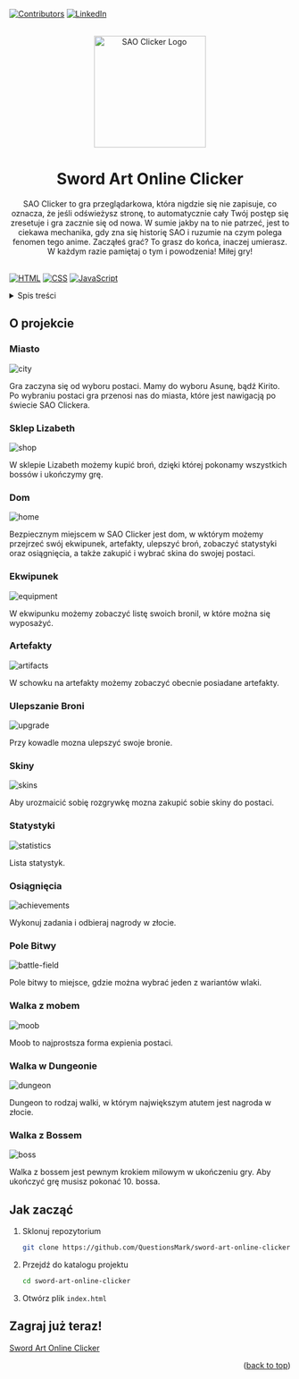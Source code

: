 <div id="top"></div>

[![Contributors][contributors-shield]][contributors-url]
[![LinkedIn][linkedin-shield]][linkedin-url]

<br />
<div align="center">
  <a href="https://sao-clicker.animark.pl">
    <img src="./readme/logo.png" alt="SAO Clicker Logo" width="200" height="200">
  </a>

<h1 align="center">Sword Art Online Clicker</h1>
  <p align="center">
    SAO Clicker to gra przeglądarkowa, która nigdzie się nie zapisuje, co oznacza, że jeśli odświeżysz stronę, to automatycznie cały Twój postęp się zresetuje i gra zacznie się od nowa. W sumie jakby na to nie patrzeć, jest to ciekawa mechanika, gdy zna się historię SAO i ruzumie na czym polega fenomen tego anime. Zacząłeś grać? To grasz do końca, inaczej umierasz. W każdym razie pamiętaj o tym i powodzenia! Miłej gry!
    <br />
    <br />
  </p>
</div>

[![HTML][html]][html-url]
[![CSS][css]][css-url]
[![JavaScript][javascript]][javascript-url]

<details>
  <summary>Spis treści</summary>
  <ol>
    <li>
      <a href="#o-projekcie">O projekcie</a>
    </li>
    <li>
      <a href="#jak-zacząć">Jak zacząć</a>
    </li>
    <li>
      <a href="#zagraj-już-teraz">Zagraj już teraz!</a>
    </li>
  </ol>
</details>

## O projekcie

### Miasto

![city]

Gra zaczyna się od wyboru postaci. Mamy do wyboru Asunę, bądź Kirito. Po wybraniu postaci gra przenosi nas do miasta, które jest nawigacją po świecie SAO Clickera.

### Sklep Lizabeth

![shop]

W sklepie Lizabeth możemy kupić broń, dzięki której pokonamy wszystkich bossów i ukończymy grę.

### Dom

![home]

Bezpiecznym miejscem w SAO Clicker jest dom, w wktórym możemy przejrzeć swój ekwipunek, artefakty, ulepszyć broń, zobaczyć statystyki oraz osiągnięcia, a także zakupić i wybrać skina do swojej postaci.

### Ekwipunek

![equipment]

W ekwipunku możemy zobaczyć listę swoich bronil, w które można się wyposażyć.

### Artefakty

![artifacts]

W schowku na artefakty możemy zobaczyć obecnie posiadane artefakty.

### Ulepszanie Broni

![upgrade]

Przy kowadle mozna ulepszyć swoje bronie.

### Skiny

![skins]

Aby urozmaicić sobię rozgrywkę mozna zakupić sobie skiny do postaci.

### Statystyki

![statistics]

Lista statystyk.

### Osiągnięcia

![achievements]

Wykonuj zadania i odbieraj nagrody w złocie.

### Pole Bitwy

![battle-field]

Pole bitwy to miejsce, gdzie można wybrać jeden z wariantów wlaki.

### Walka z mobem

![moob]

Moob to najprostsza forma expienia postaci.

### Walka w Dungeonie

![dungeon]

Dungeon to rodzaj walki, w którym największym atutem jest nagroda w złocie.

### Walka z Bossem

![boss]

Walka z bossem jest pewnym krokiem milowym w ukończeniu gry. Aby ukończyć grę musisz pokonać 10. bossa.

## Jak zacząć

1. Sklonuj repozytorium
   ```sh
   git clone https://github.com/QuestionsMark/sword-art-online-clicker.git
   ```
2. Przejdź do katalogu projektu
   ```sh
   cd sword-art-online-clicker
   ```
3. Otwórz plik `index.html`

## Zagraj już teraz!

[Sword Art Online Clicker][clicker-url]

<p align="right">(<a href="#top">back to top</a>)</p>

[clicker-url]: https://sao-clicker.animark.pl/
[contributors-shield]: https://img.shields.io/github/contributors/QuestionsMark/sword-art-online-clicker.svg?style=for-the-badge
[contributors-url]: https://github.com/QuestionsMark/sword-art-online-clicker/graphs/contributors
[linkedin-shield]: https://img.shields.io/badge/-LinkedIn-black.svg?style=for-the-badge&logo=linkedin&colorB=555
[linkedin-url]: https://www.linkedin.com/in/s%C5%82awomir-dziurman-75464b205/
[html]: https://img.shields.io/badge/HTML5-E34F26?style=for-the-badge&logo=html5&logoColor=white
[html-url]: https://html.com/
[css]: https://img.shields.io/badge/CSS3-1572B6?style=for-the-badge&logo=css3&logoColor=white
[css-url]: https://www.w3.org/Style/CSS/Overview.en.html
[javascript]: https://img.shields.io/badge/JavaScript-323330?style=for-the-badge&logo=javascript&logoColor=F7DF1E
[javascript-url]: https://www.javascript.com/
[city]: readme/city.PNG
[home]: readme/home.PNG
[shop]: readme/shop.PNG
[battle-field]: readme/battle-field.PNG
[moob]: readme/moob.PNG
[dungeon]: readme/dungeon.PNG
[boss]: readme/boss.PNG
[equipment]: readme/equipment.PNG
[artifacts]: readme/artifacts.PNG
[upgrade]: readme/upgrade.PNG
[skins]: readme/skins.PNG
[statistics]: readme/statistics.PNG
[achievements]: readme/achievements.PNG

